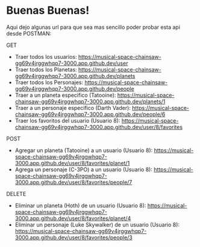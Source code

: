 # Buenas Buenas!

Aqui dejo algunas url para que sea mas sencillo poder probar esta api desde POSTMAN:

GET 
- Traer todos los usuarios:
  https://musical-space-chainsaw-gg69v4jrggwhqp7-3000.app.github.dev/user
- Traer todos los Planetas:
  https://musical-space-chainsaw-gg69v4jrggwhqp7-3000.app.github.dev/planets
- Traer todos los Personajes:
  https://musical-space-chainsaw-gg69v4jrggwhqp7-3000.app.github.dev/people
- Traer a un planeta especifico (Tatooine):
  https://musical-space-chainsaw-gg69v4jrggwhqp7-3000.app.github.dev/planets/1
- Traer a un personaje especifico (Darth Vader):
  https://musical-space-chainsaw-gg69v4jrggwhqp7-3000.app.github.dev/people/6
- Traer los favoritos del usuario (Usuario 8):
  https://musical-space-chainsaw-gg69v4jrggwhqp7-3000.app.github.dev/user/8/favorites

POST 
- Agregar un planeta (Tatooine) a un usuario (Usuario 8):
  https://musical-space-chainsaw-gg69v4jrggwhqp7-3000.app.github.dev/user/8/favorites/planet/1
- Agrega un personaje (C-3PO) a un usuario (Usuario 8):
  https://musical-space-chainsaw-gg69v4jrggwhqp7-3000.app.github.dev/user/8/favorites/people/7

DELETE 
- Eliminar un planeta (Hoth) de un usuario (Usuario 8):
  https://musical-space-chainsaw-gg69v4jrggwhqp7-3000.app.github.dev/user/8/favorites/planet/4
- Eliminar un personaje (Luke Skywalker) de un usuario (Usuario 8):
  https://musical-space-chainsaw-gg69v4jrggwhqp7-3000.app.github.dev/user/8/favorites/people/3

